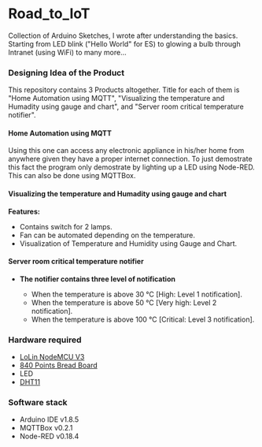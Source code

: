 # Road_to_IoT
Collection of Arduino Sketches, I wrote after understanding the basics. Starting from LED blink ("Hello World" for ES) to glowing a bulb through Intranet (using WiFi) to many more...

### Designing Idea of the Product

This repository contains 3 Products altogether. Title for each of them is "Home Automation using MQTT", "Visualizing the temperature and Humadity using gauge and chart", and "Server room critical temperature notifier".

#### Home Automation using MQTT

Using this one can access any electronic appliance in his/her home from anywhere given they have a proper internet connection. To just demostrate this fact the program only demostrate by lighting up a LED using Node-RED. This can also be done using MQTTBox. 

#### Visualizing the temperature and Humadity using gauge and chart

**Features:**
* Contains switch for 2 lamps.
* Fan can be automated depending on the temperature.
* Visualization of Temperature and Humidity using Gauge and Chart.

#### Server room critical temperature notifier

* **The notifier contains three level of notification**

	* When the temperature is above 30 °C [High: Level 1 notification].
	* When the temperature is above 50 °C [Very high: Level 2 notification].
	* When the temperature is above 100 °C [Critical: Level 3 notification].

### Hardware required

* [LoLin NodeMCU V3](https://www.amazon.in/Centiot-ESP8266-NodeMCU-Development-Board/dp/B01M98LHT4)
* [840 Points Bread Board](https://www.amazon.in/Generic-Elementz-Solderless-Piecesb-Circuit/dp/B00MC1CCZQ)
* LED
* [DHT11](https://www.amazon.in/KitsGuru-Module-Temperature-Humidity-Arduino/dp/B00YCF0NMY)

### Software stack

* Arduino IDE v1.8.5
* MQTTBox v0.2.1
* Node-RED v0.18.4
